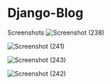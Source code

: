 # Django-Blog
Screenshots
![Screenshot (238)](https://user-images.githubusercontent.com/28994081/67066812-b8884100-f191-11e9-97e4-f52ac3a5eff5.png)

![Screenshot (241)](https://user-images.githubusercontent.com/28994081/67066803-b2926000-f191-11e9-8fe1-973d2fef43ce.png)

![Screenshot (243)](https://user-images.githubusercontent.com/28994081/67066801-b0300600-f191-11e9-94c0-2f9cd7234c03.png)

![Screenshot (242)](https://user-images.githubusercontent.com/28994081/67066802-b1613300-f191-11e9-98b2-574d3c4a63fb.png)
